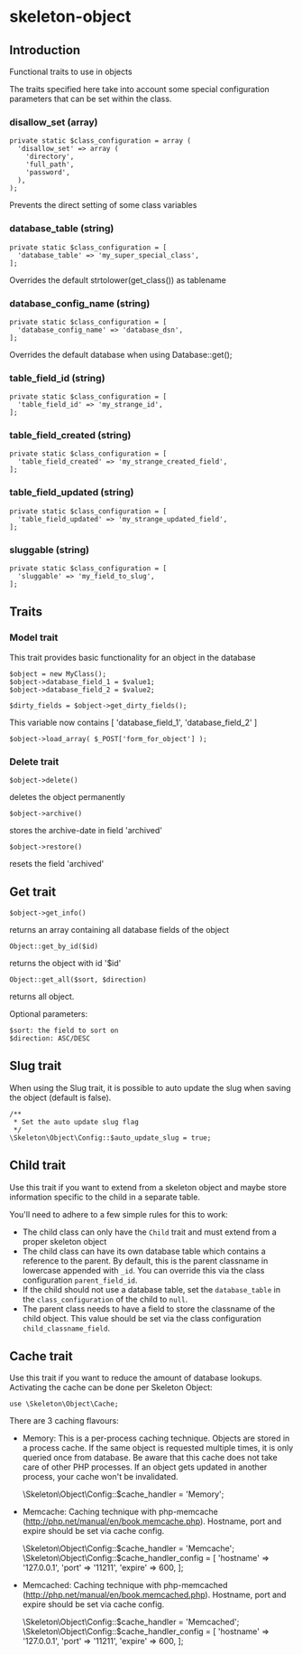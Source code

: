 # skeleton-object

## Introduction

Functional traits to use in objects

The traits specified here take into account some special configuration
parameters that can be set within the class.

### disallow_set (array)

    private static $class_configuration = array (
      'disallow_set' => array (
        'directory',
        'full_path',
        'password',
      ),
    );

Prevents the direct setting of some class variables

###  database_table (string)

    private static $class_configuration = [
      'database_table' => 'my_super_special_class',
    ];

Overrides the default strtolower(get_class()) as tablename

###  database_config_name (string)

    private static $class_configuration = [
      'database_config_name' => 'database_dsn',
	];

Overrides the default database when using Database::get();

###  table_field_id (string)

	private static $class_configuration = [
	  'table_field_id' => 'my_strange_id',
	];

###  table_field_created (string)

	private static $class_configuration = [
	  'table_field_created' => 'my_strange_created_field',
	];

###  table_field_updated (string)

	private static $class_configuration = [
	  'table_field_updated' => 'my_strange_updated_field',
	];

###  sluggable (string)

	private static $class_configuration = [
	  'sluggable' => 'my_field_to_slug',
	];


## Traits

### Model trait

This trait provides basic functionality for an object in the database

    $object = new MyClass();
    $object->database_field_1 = $value1;
    $object->database_field_2 = $value2;

    $dirty_fields = $object->get_dirty_fields();

This variable now contains [ 'database_field_1', 'database_field_2' ]

    $object->load_array( $_POST['form_for_object'] );

### Delete trait

    $object->delete()

deletes the object permanently

    $object->archive()

stores the archive-date in field 'archived'

    $object->restore()

resets the field 'archived'

## Get trait

    $object->get_info()

returns an array containing all database fields of the object

    Object::get_by_id($id)

returns the object with id '$id'

    Object::get_all($sort, $direction)

returns all object.

Optional parameters:

    $sort: the field to sort on
    $direction: ASC/DESC

## Slug trait

When using the Slug trait, it is possible to auto update the slug when
saving the object (default is false).

    /**
     * Set the auto update slug flag
     */
    \Skeleton\Object\Config::$auto_update_slug = true;

## Child trait

Use this trait if you want to extend from a skeleton object and maybe
store information specific to the child in a separate table.

You'll need to adhere to a few simple rules for this to work:

  * The child class can only have the `Child` trait and must extend
    from a proper skeleton object
  * The child class can have its own database table which contains a
    reference to the parent. By default, this is the parent classname
    in lowercase appended with `_id`. You can override this via the
    class configuration `parent_field_id`.
  * If the child should not use a database table, set the
    `database_table` in the `class_configuration` of the child to
    `null`.
  * The parent class needs to have a field to store the classname of
    the child object. This value should be set via the class
    configuration `child_classname_field`.

## Cache trait

Use this trait if you want to reduce the amount of database lookups. Activating
the cache can be done per Skeleton Object:

    use \Skeleton\Object\Cache;

There are 3 caching flavours:

  * Memory: This is a per-process caching technique. Objects are stored in
    a process cache. If the same object is requested multiple times, it is
    only queried once from database.
    Be aware that this cache does not take care of other PHP processes. If
    an object gets updated in another process, your cache won't be invalidated.

    \Skeleton\Object\Config::$cache_handler = 'Memory';

  * Memcache: Caching technique with php-memcache
    (http://php.net/manual/en/book.memcache.php). Hostname, port and expire
    should be set via cache config.

    \Skeleton\Object\Config::$cache_handler = 'Memcache';
    \Skeleton\Object\Config::$cache_handler_config = [
    	'hostname' => '127.0.0.1',
    	'port' => '11211',
    	'expire' => 600,
    ];

  * Memcached: Caching technique with php-memcached
    (http://php.net/manual/en/book.memcached.php). Hostname, port and expire
    should be set via cache config.

    \Skeleton\Object\Config::$cache_handler = 'Memcached';
    \Skeleton\Object\Config::$cache_handler_config = [
    	'hostname' => '127.0.0.1',
    	'port' => '11211',
    	'expire' => 600,
    ];
